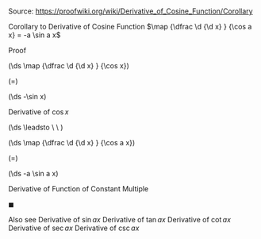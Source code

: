 # 

Source: https://proofwiki.org/wiki/Derivative_of_Cosine_Function/Corollary

Corollary to Derivative of Cosine Function
$\map {\dfrac \d {\d x} } {\cos a x} = -a \sin a x$


Proof













\(\ds \map {\dfrac \d {\d x} } {\cos x}\)

\(=\)







\(\ds -\sin x\)





Derivative of $\cos x$








\(\ds \leadsto \ \ \)





\(\ds \map {\dfrac \d {\d x} } {\cos a x}\)

\(=\)







\(\ds -a \sin a x\)





Derivative of Function of Constant Multiple



$\blacksquare$


Also see
Derivative of $\sin a x$
Derivative of $\tan a x$
Derivative of $\cot a x$
Derivative of $\sec a x$
Derivative of $\csc a x$




